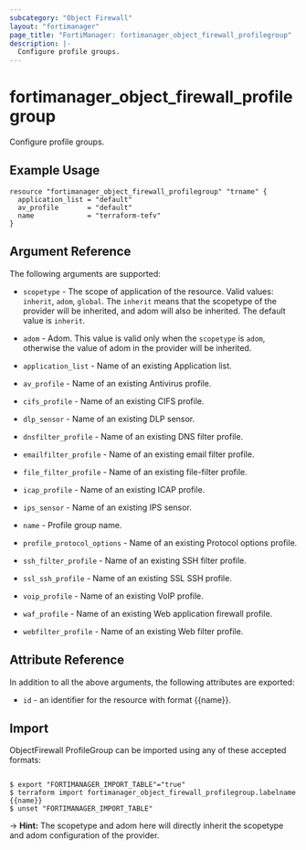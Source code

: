 ```yaml
---
subcategory: "Object Firewall"
layout: "fortimanager"
page_title: "FortiManager: fortimanager_object_firewall_profilegroup"
description: |-
  Configure profile groups.
---
```


# fortimanager_object_firewall_profilegroup
Configure profile groups.

## Example Usage

```hcl
resource "fortimanager_object_firewall_profilegroup" "trname" {
  application_list = "default"
  av_profile       = "default"
  name             = "terraform-tefv"
}
```

## Argument Reference


The following arguments are supported:

* `scopetype` - The scope of application of the resource. Valid values: `inherit`, `adom`, `global`. The `inherit` means that the scopetype of the provider will be inherited, and adom will also be inherited. The default value is `inherit`.
* `adom` - Adom. This value is valid only when the `scopetype` is `adom`, otherwise the value of adom in the provider will be inherited.

* `application_list` - Name of an existing Application list.
* `av_profile` - Name of an existing Antivirus profile.
* `cifs_profile` - Name of an existing CIFS profile.
* `dlp_sensor` - Name of an existing DLP sensor.
* `dnsfilter_profile` - Name of an existing DNS filter profile.
* `emailfilter_profile` - Name of an existing email filter profile.
* `file_filter_profile` - Name of an existing file-filter profile.
* `icap_profile` - Name of an existing ICAP profile.
* `ips_sensor` - Name of an existing IPS sensor.
* `name` - Profile group name.
* `profile_protocol_options` - Name of an existing Protocol options profile.
* `ssh_filter_profile` - Name of an existing SSH filter profile.
* `ssl_ssh_profile` - Name of an existing SSL SSH profile.
* `voip_profile` - Name of an existing VoIP profile.
* `waf_profile` - Name of an existing Web application firewall profile.
* `webfilter_profile` - Name of an existing Web filter profile.


## Attribute Reference

In addition to all the above arguments, the following attributes are exported:
* `id` - an identifier for the resource with format {{name}}.

## Import

ObjectFirewall ProfileGroup can be imported using any of these accepted formats:
```

$ export "FORTIMANAGER_IMPORT_TABLE"="true"
$ terraform import fortimanager_object_firewall_profilegroup.labelname {{name}}
$ unset "FORTIMANAGER_IMPORT_TABLE"
```
-> **Hint:** The scopetype and adom here will directly inherit the scopetype and adom configuration of the provider.
